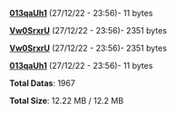 [**013qaUh1**](/data/013qaUh1.txt) (27/12/22 - 23:56)- 11 bytes

[**Vw0SrxrU**](/data/Vw0SrxrU.txt) (27/12/22 - 23:56)- 2351 bytes

[**Vw0SrxrU**](/data/Vw0SrxrU.txt) (27/12/22 - 23:56)- 2351 bytes

[**013qaUh1**](/data/013qaUh1.txt) (27/12/22 - 23:56)- 11 bytes

**Total Datas**: 1967

**Total Size**: 12.22 MB / 12.2 MB